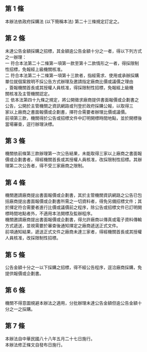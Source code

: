 第 1 條
-------
本辦法依政府採購法 (以下簡稱本法) 第二十三條規定訂定之。

第 2 條
-------
未達公告金額採購之招標，其金額逾公告金額十分之一者，得以下列方式  
之一辦理：  
一  符合本法第二十二條第一項第一款至第十二款情形之一者，得採限制  
    性招標，免報經上級機關核准。  
二  符合本法第二十二條第一項第十三款者，指經需求、使用或承辦採購  
    單位就個案敘明不採公告方式辦理及邀請指定廠商比價或議價之理由  
    ，簽報機關首長或其授權人員核准，得採限制性招標，免報經上級機  
    關核准及主管機關認定。  
三  依本法第四十九條之規定，將公開徵求廠商提供書面報價或企劃書之  
    公告，公開於主管機關之資訊網路或刊登於政府採購公報，以取得三  
    家以上廠商之書面報價或企劃書，擇符合需要者辦理比價或議價。  
前項第三款，機關得於公告或招標文件中訂明開標時間地點，並於開標後  
當場審查，逕行辦理決標。

第 3 條
-------
機關依前條第三款辦理第一次公告結果，未能取得三家以上廠商之書面報  
價或企劃書者，得經機關首長或其授權人員核准，改採限制性招標。其辦  
理第二次公告者，得不受三家廠商之限制。

第 4 條
-------
機關邀請廠商提出書面報價或企劃書，其於主管機關資訊網路之公告已包  
括廠商提出書面報價或企劃書所需之一切資料者，得免另備招標文件；其  
於擇定符合需要者進行比價或議價前之程序，除公告或招標文件已訂明開  
標時間地點者外，不適用本法開標及監辦程序。  
機關邀請廠商提出書面報價或企劃書，得允許廠商以傳真或電子資料傳輸  
方式遞送，並視需要於審查後通知擇定之廠商遞送正式文件。  
前項通知結果，遞送正式文件之廠商未達三家者，得經機關首長或其授權  
人員核准，改採限制性招標。

第 5 條
-------
公告金額十分之一以下採購之招標，得不經公告程序，逕洽廠商採購，免  
提供報價或企劃書。

第 6 條
-------
機關不得意圖規避本辦法之適用，分批辦理未達公告金額但逾公告金額十  
分之一之採購。

第 7 條
-------
本辦法自中華民國八十八年五月二十七日施行。  
本辦法修正條文自發布日施行。

